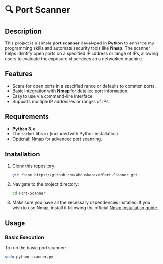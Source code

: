 # 🔍 Port Scanner

## Description
This project is a simple **port scanner** developed in **Python** to enhance my programming skills and automate security tools like **Nmap**. The scanner helps identify open ports on a specified IP address or range of IPs, allowing users to evaluate the exposure of services on a networked machine.

## Features
- Scans for open ports in a specified range or defaults to common ports.
- Basic integration with **Nmap** for detailed port information.
- Easy to use via command-line interface.
- Supports multiple IP addresses or ranges of IPs.

## Requirements
- **Python 3.x**
- The `socket` library (included with Python installation).
- Optional: [Nmap](https://nmap.org/) for advanced port scanning.

## Installation
1. Clone this repository:
    ```bash
    git clone https://github.com/abduskanexe/Port-Scanner.git
    ```
2. Navigate to the project directory:
    ```bash
    cd Port-Scanner
    ```    
3. Make sure you have all the necessary dependencies installed. If you wish to use Nmap, install it following the official [Nmap installation guide](https://nmap.org/book/inst-windows.html).

## Usage

### Basic Execution
To run the basic port scanner:
```bash
sudo python scanner.py 
```


